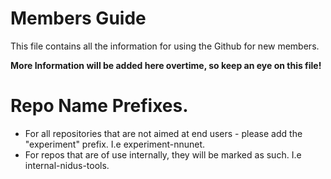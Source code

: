 # Members Guide

This file contains all the information for using the Github for new members.

**More Information will be added here overtime, so keep an eye on this file!**

# Repo Name Prefixes.
- For all repositories that are not aimed at end users - please add the "experiment" prefix. I.e experiment-nnunet.
- For repos that are of use internally, they will be marked as such. I.e internal-nidus-tools.
 



